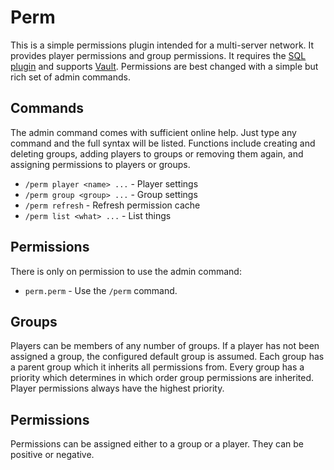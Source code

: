 # Perm
This is a simple permissions plugin intended for a multi-server network. It provides player permissions and group permissions. It requires the [SQL plugin](https://github.com/StarTux/SQL) and supports [Vault](https://dev.bukkit.org/projects/vault). Permissions are best changed with a simple but rich set of admin commands.

## Commands
The admin command comes with sufficient online help. Just type any command and the full syntax will be listed. Functions include creating and deleting groups, adding players to groups or removing them again, and assigning permissions to players or groups.

- `/perm player <name> ...` - Player settings
- `/perm group <group> ...` - Group settings
- `/perm refresh` - Refresh permission cache
- `/perm list <what> ...` - List things

## Permissions
There is only on permission to use the admin command:
- `perm.perm` - Use the `/perm` command.

## Groups
Players can be members of any number of groups. If a player has not been assigned a group, the configured default group is assumed. Each group has a parent group which it inherits all permissions from. Every group has a priority which determines in which order group permissions are inherited. Player permissions always have the highest priority.

## Permissions
Permissions can be assigned either to a group or a player. They can be positive or negative.
